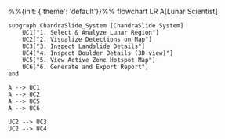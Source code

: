 %%{init: {'theme': 'default'}}%%
flowchart LR
    A[Lunar Scientist]

    subgraph ChandraSlide_System [ChandraSlide System]
        UC1["1. Select & Analyze Lunar Region"]
        UC2["2. Visualize Detections on Map"]
        UC3["3. Inspect Landslide Details"]
        UC4["4. Inspect Boulder Details (3D view)"]
        UC5["5. View Active Zone Hotspot Map"]
        UC6["6. Generate and Export Report"]
    end

    A --> UC1
    A --> UC2
    A --> UC5
    A --> UC6

    UC2 --> UC3
    UC2 --> UC4 